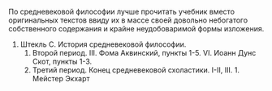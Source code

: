 По средневековой философии лучше прочитать учебник вместо оригинальных текстов ввиду их в массе своей довольно небогатого собственного содержания и крайне неудобоваримой формы изложения. 

1. Штекль С. История средневековой философии. 
	1. Второй период. III. Фома Аквинский, пункты 1-5. VI. Иоанн Дунс Скот, пункты 1-3.
	2. Третий период. Конец средневековой схоластики. I-II, III. 1. Мейстер Экхарт
